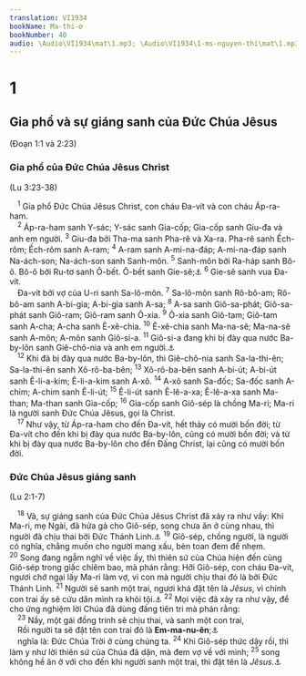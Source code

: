 ```yaml
---
translation: VI1934
bookName: Ma-thi-ơ 
bookNumber: 40
audio: \Audio\VI1934\mat\1.mp3; \Audio\VI1934\1-ms-nguyen-thi\mat\1.mp3; \Audio\VI1934\2-ms-david-dong\mat\1.mp3
---
```


<div class="title"><h1>1</h1><h2>Gia phổ và sự giáng sanh của Đức Chúa Jêsus</h2><p>(Đoạn 1:1 và 2:23)</p><h3>Gia phổ của Đức Chúa Jêsus Christ</h3><p>(Lu 3:23-38)</p></div>
<span class="verse mat_1_1"> <sup>1</sup> Gia phổ Đức Chúa Jêsus Christ, con cháu Đa-vít và con cháu Áp-ra-ham. <br/></span>
<span class="verse mat_1_2"> <sup>2</sup> Áp-ra-ham sanh Y-sác; Y-sác sanh Gia-cốp; Gia-cốp sanh Giu-đa và anh em người. </span>
<span class="verse mat_1_3"><sup>3</sup> Giu-đa bởi Tha-ma sanh Pha-rê và Xa-ra. Pha-rê sanh Ếch-rôm; Ếch-rôm sanh A-ram; </span>
<span class="verse mat_1_4"><sup>4</sup> A-ram sanh A-mi-na-đáp; A-mi-na-đáp sanh Na-ách-son; Na-ách-son sanh Sanh-môn. </span>
<span class="verse mat_1_5"><sup>5</sup> Sanh-môn bởi Ra-háp sanh Bô-ô. Bô-ô bởi Ru-tơ sanh Ô-bết. Ô-bết sanh Gie-sê;<a data-toggle="tooltip" data-placement="bottom" title="Có thể phiên âm: I-sai">⚓</a></span>
<span class="verse mat_1_6"><sup>6</sup> Gie-sê sanh vua Đa-vít. <br/> Đa-vít bởi vợ của U-ri sanh Sa-lô-môn. </span>
<span class="verse mat_1_7"><sup>7</sup> Sa-lô-môn sanh Rô-bô-am; Rô-bô-am sanh A-bi-gia; A-bi-gia sanh A-sa; </span>
<span class="verse mat_1_8"><sup>8</sup> A-sa sanh Giô-sa-phát; Giô-sa-phát sanh Giô-ram; Giô-ram sanh Ô-xia. </span>
<span class="verse mat_1_9"><sup>9</sup> Ô-xia sanh Giô-tam; Giô-tam sanh A-cha; A-cha sanh Ê-xê-chia. </span>
<span class="verse mat_1_10"><sup>10</sup> Ê-xê-chia sanh Ma-na-sê; Ma-na-sê sanh A-môn; A-môn sanh Giô-si-a. </span>
<span class="verse mat_1_11"><sup>11</sup> Giô-si-a đang khi bị đày qua nước Ba-by-lôn sanh Giê-chô-nia và anh em người.<a data-toggle="tooltip" data-placement="bottom" title="2Vua 24:14-15; 2Su 36:10; Gie 27:20">⚓</a><br/></span>
<span class="verse mat_1_12"> <sup>12</sup> Khi đã bị đày qua nước Ba-by-lôn, thì Giê-chô-nia sanh Sa-la-thi-ên; Sa-la-thi-ên sanh Xô-rô-ba-bên; </span>
<span class="verse mat_1_13"><sup>13</sup> Xô-rô-ba-bên sanh A-bi-út; A-bi-út sanh Ê-li-a-kim; Ê-li-a-kim sanh A-xô. </span>
<span class="verse mat_1_14"><sup>14</sup> A-xô sanh Sa-đốc; Sa-đốc sanh A-chim; A-chim sanh Ê-li-út; </span>
<span class="verse mat_1_15"><sup>15</sup> Ê-li-út sanh Ê-lê-a-xa; Ê-lê-a-xa sanh Ma-than; Ma-than sanh Gia-cốp; </span>
<span class="verse mat_1_16"><sup>16</sup> Gia-cốp sanh Giô-sép là chồng Ma-ri; Ma-ri là người sanh Đức Chúa Jêsus, gọi là Christ. <br/></span>
<span class="verse mat_1_17"> <sup>17</sup> Như vậy, từ Áp-ra-ham cho đến Đa-vít, hết thảy có mười bốn đời; từ Đa-vít cho đến khi bị đày qua nước Ba-by-lôn, cũng có mười bốn đời; và từ khi bị đày qua nước Ba-by-lôn cho đến Đấng Christ, lại cũng có mười bốn đời. <br/></span>
<div class="title"><h3>Đức Chúa Jêsus giáng sanh</h3><p>(Lu 2:1-7)</p></div>
<span class="verse mat_1_18"> <sup>18</sup> Vả, sự giáng sanh của Đức Chúa Jêsus Christ đã xảy ra như vầy: Khi Ma-ri, mẹ Ngài, đã hứa gả cho Giô-sép, song chưa ăn ở cùng nhau, thì người đã chịu thai bởi Đức Thánh Linh.<a data-toggle="tooltip" data-placement="bottom" title="Lu 1:27">⚓</a></span>
<span class="verse mat_1_19"><sup>19</sup> Giô-sép, chồng người, là người có nghĩa, chẳng muốn cho người mang xấu, bèn toan đem để nhẹm. </span>
<span class="verse mat_1_20"><sup>20</sup> Song đang ngẫm nghĩ về việc ấy, thì thiên sứ của Chúa hiện đến cùng Giô-sép trong giấc chiêm bao, mà phán rằng: Hỡi Giô-sép, con cháu Đa-vít, ngươi chớ ngại lấy Ma-ri làm vợ, vì con mà người chịu thai đó là bởi Đức Thánh Linh. </span>
<span class="verse mat_1_21"><sup>21</sup> Người sẽ sanh một trai, ngươi khá đặt tên là <i>Jêsus</i>, vì chính con trai ấy sẽ cứu dân mình ra khỏi tội.<a data-toggle="tooltip" data-placement="bottom" title="Lu 1:31">⚓</a></span>
<span class="verse mat_1_22"><sup>22</sup> Mọi việc đã xảy ra như vậy, để cho ứng nghiệm lời Chúa đã dùng đấng tiên tri mà phán rằng: <br/></span>
<span class="verse mat_1_23"> <sup>23</sup> Nầy, một gái đồng trinh sẽ chịu thai, và sanh một con trai, <br/> Rồi người ta sẽ đặt tên con trai đó là <strong>Em-ma-nu-ên</strong>;<a data-toggle="tooltip" data-placement="bottom" title="Es 7:14">⚓</a><br/> nghĩa là: Đức Chúa Trời ở cùng chúng ta. </span>
<span class="verse mat_1_24"><sup>24</sup> Khi Giô-sép thức dậy rồi, thì làm y như lời thiên sứ của Chúa đã dặn, mà đem vợ về với mình; </span>
<span class="verse mat_1_25"><sup>25</sup> song không hề ăn ở với cho đến khi người sanh một trai, thì đặt tên là <i>Jêsus.</i><a data-toggle="tooltip" data-placement="bottom" title="Lu 2:21">⚓</a><br/></span>
